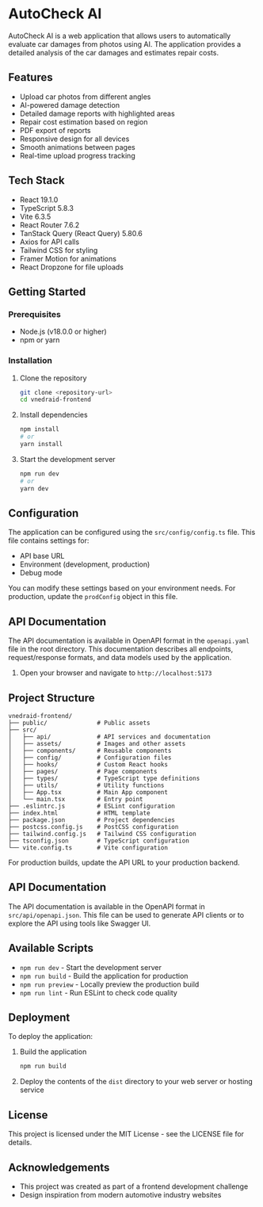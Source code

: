 # AutoCheck AI

AutoCheck AI is a web application that allows users to automatically evaluate car damages from photos using AI. The application provides a detailed analysis of the car damages and estimates repair costs.

## Features

- Upload car photos from different angles
- AI-powered damage detection
- Detailed damage reports with highlighted areas
- Repair cost estimation based on region
- PDF export of reports
- Responsive design for all devices
- Smooth animations between pages
- Real-time upload progress tracking

## Tech Stack

- React 19.1.0
- TypeScript 5.8.3
- Vite 6.3.5
- React Router 7.6.2
- TanStack Query (React Query) 5.80.6
- Axios for API calls
- Tailwind CSS for styling
- Framer Motion for animations
- React Dropzone for file uploads

## Getting Started

### Prerequisites

- Node.js (v18.0.0 or higher)
- npm or yarn

### Installation

1. Clone the repository
   ```bash
   git clone <repository-url>
   cd vnedraid-frontend
   ```

2. Install dependencies
   ```bash
   npm install
   # or
   yarn install
   ```

3. Start the development server
   ```bash
   npm run dev
   # or
   yarn dev
   ```

## Configuration

The application can be configured using the `src/config/config.ts` file. This file contains settings for:

- API base URL
- Environment (development, production)
- Debug mode

You can modify these settings based on your environment needs. For production, update the `prodConfig` object in this file.

## API Documentation

The API documentation is available in OpenAPI format in the `openapi.yaml` file in the root directory. This documentation describes all endpoints, request/response formats, and data models used by the application.

1. Open your browser and navigate to `http://localhost:5173`

## Project Structure

```
vnedraid-frontend/
├── public/              # Public assets
├── src/
│   ├── api/             # API services and documentation
│   ├── assets/          # Images and other assets
│   ├── components/      # Reusable components
│   ├── config/          # Configuration files
│   ├── hooks/           # Custom React hooks
│   ├── pages/           # Page components
│   ├── types/           # TypeScript type definitions
│   ├── utils/           # Utility functions
│   ├── App.tsx          # Main App component
│   └── main.tsx         # Entry point
├── .eslintrc.js         # ESLint configuration
├── index.html           # HTML template
├── package.json         # Project dependencies
├── postcss.config.js    # PostCSS configuration
├── tailwind.config.js   # Tailwind CSS configuration
├── tsconfig.json        # TypeScript configuration
└── vite.config.ts       # Vite configuration
```

For production builds, update the API URL to your production backend.

## API Documentation

The API documentation is available in the OpenAPI format in `src/api/openapi.json`. This file can be used to generate API clients or to explore the API using tools like Swagger UI.

## Available Scripts

- `npm run dev` - Start the development server
- `npm run build` - Build the application for production
- `npm run preview` - Locally preview the production build
- `npm run lint` - Run ESLint to check code quality

## Deployment

To deploy the application:

1. Build the application
   ```bash
   npm run build
   ```

2. Deploy the contents of the `dist` directory to your web server or hosting service

## License

This project is licensed under the MIT License - see the LICENSE file for details.

## Acknowledgements

- This project was created as part of a frontend development challenge
- Design inspiration from modern automotive industry websites
